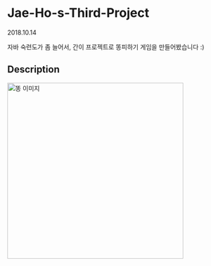 # Jae-Ho-s-Third-Project

2018.10.14

자바 숙련도가 좀 늘어서, 간이 프로젝트로 똥피하기 게임을 만들어봤습니다 :)

## Description

<img alt="똥 이미지" src="https://lh3.googleusercontent.com/proxy/6cbUKCty4ni0LBC3C6NuXzw-GpWZHzXlvd8Kqz5t5JCKQ2kbCni3Mwo0iY3tI2xkJQdsm2N7BfuWX_249AH9hpmm5ZOcebW0rFnAu39bHyraFa4_xIscv8HdHrrdFVc30PgCFhf3XvHnisJlG0eJrzujG4jcT-ZTQPor6XQSrL9rcAkqi9oMqK_62Jd_zoEqrEFprt9ZjLs4mpc8uCPRBLuZPOXZOFciQ6hp77AMK_Acub8LtF-NM5t8h1D-2JbZTSl1pZNxE_jF4PsGcz9IMgccM-Q4LH1PuK_kjabFUZgEpKfnlQ" width="400">
